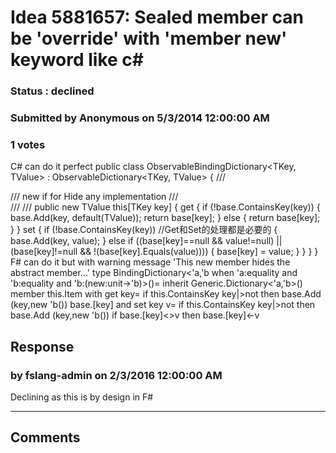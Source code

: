 # Idea 5881657: Sealed member can be 'override' with 'member new' keyword like c# #

### Status : declined

### Submitted by Anonymous on 5/3/2014 12:00:00 AM

### 1 votes

C# can do it perfect
public class ObservableBindingDictionary<TKey, TValue> : ObservableDictionary<TKey, TValue>
{
/// <summary>
/// new if for Hide any implementation
/// </summary>
/// <param name="key"></param>
/// <returns></returns>
public new TValue this[TKey key]
{
get
{
if (!base.ContainsKey(key))
{
base.Add(key, default(TValue));
return base[key];
}
else
{
return base[key];
}
}
set
{
if (!base.ContainsKey(key)) //Get和Set的处理都是必要的
{
base.Add(key, value);
}
else if ((base[key]==null && value!=null) || (base[key]!=null && !(base[key].Equals(value))))
{
base[key] = value;
}
}
}
}
F# can do it but with warning message 'This new member hides the abstract member...'
type BindingDictionary<'a,'b when 'a:equality and 'b:equality and 'b:(new:unit->'b)>()=
inherit Generic.Dictionary<'a,'b>()
member this.Item
with get key=
if this.ContainsKey key|>not then base.Add (key,new 'b())
base.[key]
and set key v=
if this.ContainsKey key|>not then base.Add (key,new 'b())
if base.[key]<>v then base.[key]<-v



## Response 
### by fslang-admin on 2/3/2016 12:00:00 AM

Declining as this is by design in F#

------------------------
## Comments

